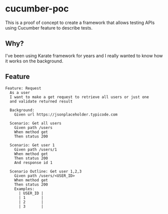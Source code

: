 # cucumber-poc
This is a proof of concept to create a framework that allows testing APIs using Cucumber feature to describe tests.

## Why?
I've been using Karate framework for years and I really wanted to know how it works on the background.

## Feature

```gherkin
Feature: Request
  As a user
  I want to make a get request to retrieve all users or just one
  and validate returned result

  Background:
    Given url https://jsonplaceholder.typicode.com

  Scenario: Get all users
    Given path /users
    When method get
    Then status 200

  Scenario: Get user 1
    Given path /users/1
    When method get
    Then status 200
    And response id 1

  Scenario Outline: Get user 1,2,3
    Given path /users/<USER_ID>
    When method get
    Then status 200
    Examples:
      | USER_ID |
      | 1       |
      | 2       |
      | 3       |

```